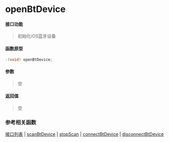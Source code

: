 # openBtDevice

#### 接口功能
> 初始化iOS蓝牙设备

#### 函数原型

```objective-c
-(void) openBtDevice;
```

#### 参数
> 空

#### 返回值
> 空

### 参考相关函数
[接口列表](../README-cn.md) | [scanBtDevice](scanBtDevice-cn.md) | [stopScan](stopScan-cn.md) | [connectBtDevice](connectBtDevice-cn.md) | [disconnectBtDevice](disconnectBtDevice-cn.md)

